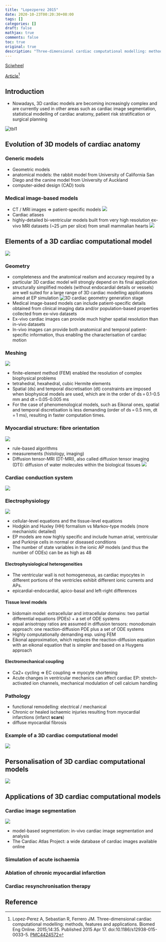 ```yaml
---
title: "Lopezperez 2015"
date: 2020-10-23T00:20:30+08:00
tags: []
categories: []
draft: false
mathjax: true
comments: false
toc: true
original: true
description: "Three-dimensional cardiac computational modelling: methods, features and applications"
---
```


[Sciwheel](https://sciwheel.com/work/#/items/3609994)

[Article](https://www.ncbi.nlm.nih.gov/pmc/articles/PMC4424572/)[^Lopez-Perez2015]

<!--more-->


## Introduction
* Nowadays, 3D cardiac models are becoming increasingly complex and are currently used in other areas such as cardiac image segmentation, statistical modelling of cardiac anatomy, patient risk stratification or surgical planning

![tbl1](https://user-images.githubusercontent.com/40054455/86703723-bf6c2200-c046-11ea-9c08-7b7a846db893.png)

## Evolution of 3D models of cardiac anatomy
### Generic models
* Geometric models
* anatomical models: the rabbit model from University of California San Diego and the canine model from University of Auckland
* computer-aided design (CAD) tools
### Medical image-based models
* CT / MRI images => patient-specific models
![](https://media.springernature.com/lw785/springer-static/image/art%3A10.1186%2Fs12938-015-0033-5/MediaObjects/12938_2015_33_Fig1_HTML.gif)
* Cardiac atlases
* highly-detailed bi-ventricular models built from very high resolution ex-vivo MRI datasets (~25 μm per slice) from small mammalian hearts
![](https://media.springernature.com/lw785/springer-static/image/art%3A10.1186%2Fs12938-015-0033-5/MediaObjects/12938_2015_33_Fig2_HTML.gif)

## Elements of a 3D cardiac computational model
![](https://media.springernature.com/lw785/springer-static/image/art%3A10.1186%2Fs12938-015-0033-5/MediaObjects/12938_2015_33_Fig3_HTML.gif)
### Geometry
* completeness and the anatomical realism and accuracy required by a particular 3D cardiac model will strongly depend on its final application
* structurally simplified models (without endocardial details or vessels) are well suited for a large range of 3D cardiac modelling applications aimed at EP simulation
![](https://media.springernature.com/lw785/springer-static/image/art%3A10.1186%2Fs12938-015-0033-5/MediaObjects/12938_2015_33_Fig4_HTML.gif "3D cardiac geometry generation stage")
* Medical image-based models can include patient-specific details obtained from clinical imaging data and/or population-based properties collected from ex-vivo datasets
* Ex-vivo cardiac images can provide much higher spatial resolution than in-vivo datasets
* In-vivo images can provide both anatomical and temporal patient-specific information, thus enabling the characterisation of cardiac motion
### Meshing
![](https://media.springernature.com/lw785/springer-static/image/art%3A10.1186%2Fs12938-015-0033-5/MediaObjects/12938_2015_33_Fig5_HTML.gif)
* finite-element method (FEM) enabled the resolution of complex biophysical problems
* tetrahedral, hexahedral, cubic Hermite elements
* Spatial (ds) and temporal discretisation (dt) constraints are imposed when biophysical models are used, which are in the order of ds = 0.1-0.5 mm and dt = 0.05-0.005 ms
* For the case of phenomenological models, such as Eikonal ones, spatial and temporal discretisation is less demanding (order of ds = 0.5 mm, dt = 1 ms), resulting in faster computation times.
### Myocardial structure: fibre orientation
![](https://media.springernature.com/lw785/springer-static/image/art%3A10.1186%2Fs12938-015-0033-5/MediaObjects/12938_2015_33_Fig6_HTML.gif)
* rule-based algorithms
* measurements (histology, imaging)
* Diffusion tensor-MRI (DT-MRI), also called diffusion tensor imaging (DTI):  diffusion of water molecules within the biological tissues
![](https://media.springernature.com/lw785/springer-static/image/art%3A10.1186%2Fs12938-015-0033-5/MediaObjects/12938_2015_33_Fig7_HTML.gif)
### Cardiac conduction system
![](https://media.springernature.com/lw785/springer-static/image/art%3A10.1186%2Fs12938-015-0033-5/MediaObjects/12938_2015_33_Fig8_HTML.gif)
### Electrophysiology
![](https://media.springernature.com/lw785/springer-static/image/art%3A10.1186%2Fs12938-015-0033-5/MediaObjects/12938_2015_33_Fig9_HTML.gif)
* cellular-level equations and the tissue-level equations
* Hodgkin and Huxley (HH) formalism vs Markov-type models (more mechanistic detailed)
* EP models are now highly specific and include human atrial, ventricular and Purkinje cells in normal or diseased conditions
* The number of state variables in the ionic AP models (and thus the number of ODEs) can be as high as 48
#### Electrophysiological heterogeneities
* The ventricular wall is not homogeneous, as cardiac myocytes in different portions of the ventricles exhibit different ionic currents and APs.
* epicardial-endocardial, apico-basal and left-right differences
#### Tissue level models
* bidomain model: extracellular and intracellular domains: two partial differential equations (PDEs) + a set of ODE systems
* equal anisotropy ratios are assumed in diffusion tensors: monodomain approach: one reaction-diffusion PDE plus a set of ODE systems
* Highly computationally demanding esp. using FEM
* Eikonal approximation, which replaces the reaction-diffusion equation with an eikonal equation that is simpler and based on a Huygens approach
#### Electromechanical coupling
* Ca2+ cycling => EC coupling => myocyte shortening
* Acute changes in ventricular mechanics can affect cardiac EP: stretch-activated ion channels, mechanical modulation of cell calcium handling
### Pathology
* functional remodelling: electrical / mechanical
* Chronic or healed ischaemic injuries resulting from myocardial infarctions (infarct **scars**)
* diffuse myocardial fibrosis
### Example of a 3D cardiac computational model
![](https://media.springernature.com/lw785/springer-static/image/art%3A10.1186%2Fs12938-015-0033-5/MediaObjects/12938_2015_33_Fig10_HTML.gif)
## Personalisation of 3D cardiac computational models
![](tbl1.png)
## Applications of 3D cardiac computational models
### Cardiac image segmentation
![](https://media.springernature.com/lw785/springer-static/image/art%3A10.1186%2Fs12938-015-0033-5/MediaObjects/12938_2015_33_Fig11_HTML.gif)
* model-based segmentation: in-vivo cardiac image segmentation and analysis
* The Cardiac Atlas Project: a wide database of cardiac images available online
### Simulation of acute ischaemia
### Ablation of chronic myocardial infarction
### Cardiac resynchronisation therapy
## Reference
[^Lopez-Perez2015]: Lopez-Perez A, Sebastian R, Ferrero JM. Three-dimensional cardiac computational modelling: methods, features and applications. Biomed Eng Online. 2015;14:35. Published 2015 Apr 17. doi:10.1186/s12938-015-0033-5. [PMC4424572](https://www.ncbi.nlm.nih.gov/pmc/articles/PMC4424572/)
